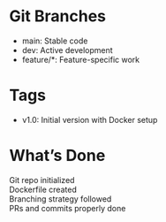 # Git Branches
- main: Stable code
- dev: Active development
- feature/*: Feature-specific work

# Tags
- v1.0: Initial version with Docker setup

# What’s Done
 Git repo initialized  
 Dockerfile created  
 Branching strategy followed  
 PRs and commits properly done 
